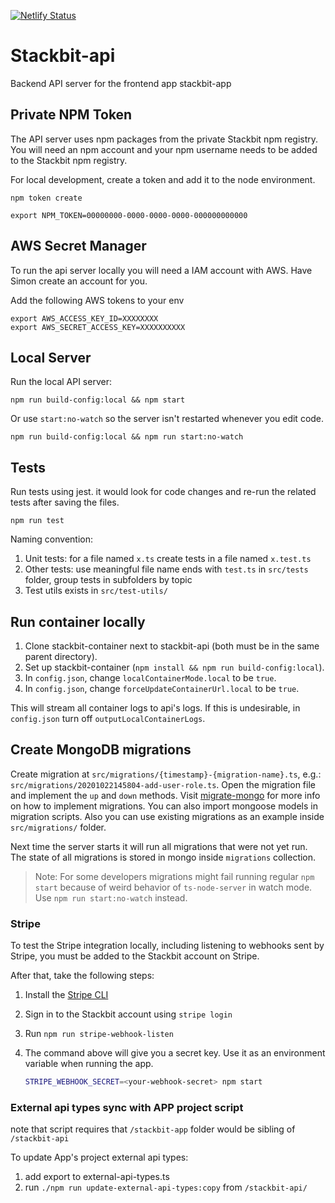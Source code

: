 [![Netlify Status](https://api.netlify.com/api/v1/badges/c54b112e-a7db-4d59-ad0b-29ffba00ddb9/deploy-status)](https://app.netlify.com/sites/alekshura-dev-blog-f2fed/deploys)

# Stackbit-api

Backend API server for the frontend app stackbit-app

## Private NPM Token

The API server uses npm packages from the private Stackbit npm registry. You will need an npm account and your npm username needs to be added to the Stackbit npm registry.

For local development, create a token and add it to the node environment.

```
npm token create
```

```
export NPM_TOKEN=00000000-0000-0000-0000-000000000000
```

## AWS Secret Manager

To run the api server locally you will need a IAM account with AWS. Have Simon create an account for you.

Add the following AWS tokens to your env

```
export AWS_ACCESS_KEY_ID=XXXXXXXX
export AWS_SECRET_ACCESS_KEY=XXXXXXXXXX
```

## Local Server

Run the local API server:

```
npm run build-config:local && npm start
```

Or use `start:no-watch` so the server isn't restarted whenever you edit code.

```
npm run build-config:local && npm run start:no-watch
```

## Tests

Run tests using jest. it would look for code changes and re-run the related tests after saving the files.

```
npm run test
```

Naming convention:

1. Unit tests: for a file named `x.ts` create tests in a file named `x.test.ts`
1. Other tests:
   use meaningful file name ends with `test.ts` in `src/tests` folder, group tests in subfolders by topic
1. Test utils exists in `src/test-utils/`

## Run container locally

1. Clone stackbit-container next to stackbit-api (both must be in the same parent directory).
1. Set up stackbit-container (`npm install && npm run build-config:local`).
1. In `config.json`, change `localContainerMode.local` to be `true`.
1. In `config.json`, change `forceUpdateContainerUrl.local` to be `true`.

This will stream all container logs to api's logs. If this is undesirable, in `config.json` turn off
`outputLocalContainerLogs`.

## Create MongoDB migrations

Create migration at `src/migrations/{timestamp}-{migration-name}.ts`, e.g.:
`src/migrations/20201022145804-add-user-role.ts`. Open the migration file and implement
the `up` and `down` methods. Visit [migrate-mongo](https://github.com/seppevs/migrate-mongo)
for more info on how to implement migrations. You can also import mongoose models in
migration scripts. Also you can use existing migrations as an example inside `src/migrations/` folder.

Next time the server starts it will run all migrations that were not yet run.
The state of all migrations is stored in mongo inside `migrations` collection.

> Note: For some developers migrations might fail running regular `npm start` because of weird behavior of `ts-node-server` in watch mode.
> Use `npm run start:no-watch` instead.

### Stripe

To test the Stripe integration locally, including listening to webhooks sent by Stripe, you must be added to the Stackbit account on Stripe.

After that, take the following steps:

1. Install the [Stripe CLI](https://stripe.com/docs/stripe-cli)

1. Sign in to the Stackbit account using `stripe login`

1. Run `npm run stripe-webhook-listen`

1. The command above will give you a secret key. Use it as an environment variable when running the app.

    ```sh
    STRIPE_WEBHOOK_SECRET=<your-webhook-secret> npm start
    ```

### External api types sync with APP project script

note that script requires that `/stackbit-app` folder would be sibling of `/stackbit-api`

To update App's project external api types:

1. add export to external-api-types.ts
1. run `./npm run update-external-api-types:copy` from `/stackbit-api/`
